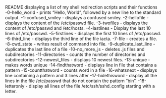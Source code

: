 README displaying a list of my shell redirection scripts and their functions
-0-hello_world - prints “Hello, World”, followed by a new line to the standard output.
-1-confused_smiley - displays a confused smiley.
-2-hellofile - displays the content of the /etc/passwd file.
-3-twofiles - displays the content of /etc/passwd and /etc/hosts.
-4-lastlines - Display the last 10 lines of /etc/passwd.
-5-firstlines - displays the first 10 lines of /etc/passwd.
-6-third_line - displays the third line of the file iacta.
-7-file - creates a file.
-8-cwd_state - writes result of command into file.
-9-duplicate_last_line - duplicates the last line of a file
-10-no_more_js - deletes .js files and subdirectories
-11-directories - counts the number of directories and subdirectories
-12-newest_files - displays 10 newest files.
-13-unique - makes words unique
-14-findthatword - displays line in file that contains a pattern
-15-countthatword - counts word in a file
-16-whatsnext - displays line containing a pattern and 3 lines after
-17-hidethisword - display all the lines in the file /etc/passwd that do not contain the pattern “bin”.
-18-letteronly - display all lines of the file /etc/ssh/sshd_config starting with a letter.
